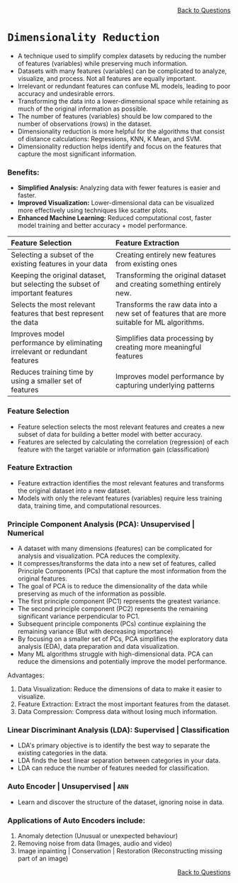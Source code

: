 <p align='right'><a align="right" href="https://github.com/KIRANKUMAR7296/Library/blob/main/Interview.md">Back to Questions</a></p>

# `Dimensionality Reduction`

- A technique used to simplify complex datasets by reducing the number of features (variables) while preserving much information.
- Datasets with many features (variables) can be complicated to analyze, visualize, and process. Not all features are equally important.
- Irrelevant or redundant features can confuse ML models, leading to poor accuracy and undesirable errors.
- Transforming the data into a lower-dimensional space while retaining as much of the original information as possible.
- The number of features (variables) should be low compared to the number of observations (rows) in the dataset.
- Dimensionality reduction is more helpful for the algorithms that consist of distance calculations: Regressions, KNN, K Mean, and SVM.  
- Dimensionality reduction helps identify and focus on the features that capture the most significant information.

### **Benefits:**
- **Simplified Analysis:** Analyzing data with fewer features is easier and faster.
- **Improved Visualization:** Lower-dimensional data can be visualized more effectively using techniques like scatter plots.
- **Enhanced Machine Learning:** Reduced computational cost, faster model training and better accuracy + model performance.

Feature Selection | Feature Extraction
:--- | :---
Selecting a subset of the existing features in your data | Creating entirely new features from existing ones
Keeping the original dataset, but selecting the subset of important features | Transforming the original dataset and creating something entirely new.
Selects the most relevant features that best represent the data | Transforms the raw data into a new set of features that are more suitable for ML algorithms.
Improves model performance by eliminating irrelevant or redundant features | Simplifies data processing by creating more meaningful features
Reduces training time by using a smaller set of features | Improves model performance by capturing underlying patterns

### **Feature Selection**
- Feature selection selects the most relevant features and creates a new subset of data for building a better model with better accuracy.
- Features are selected by calculating the correlation (regression) of each feature with the target variable or information gain (classification)

### **Feature Extraction**
- Feature extraction identifies the most relevant features and transforms the original dataset into a new dataset. 
- Models with only the relevant features (variables) require less training data, training time, and computational resources.

### **Principle Component Analysis (PCA): Unsupervised | Numerical**
- A dataset with many dimensions (features) can be complicated for analysis and visualization. PCA reduces the complexity.
- It compresses/transforms the data into a new set of features, called Principle Components (PCs) that capture the most information from the original features.
- The goal of PCA is to reduce the dimensionality of the data while preserving as much of the information as possible.
- The first principle component (PC1) represents the greatest variance.
- The second principle component (PC2) represents the remaining significant variance perpendicular to PC1.
- Subsequent principle components (PCs) continue explaining the remaining variance (But with decreasing importance)
- By focusing on a smaller set of PCs, PCA simplifies the exploratory data analysis (EDA), data preparation and data visualization.
- Many ML algorithms struggle with high-dimensional data. PCA can reduce the dimensions and potentially improve the model performance.

Advantages:
1. Data Visualization: Reduce the dimensions of data to make it easier to visualize.
2. Feature Extraction: Extract the most important features from the dataset.
3. Data Compression: Compress data without losing much information.

### **Linear Discriminant Analysis (LDA): Supervised | Classification**
- LDA's primary objective is to identify the best way to separate the existing categories in the data.
- LDA finds the best linear separation between categories in your data.
- LDA can reduce the number of features needed for classification.
 
### Auto Encoder | Unsupervised | `ANN`
- Learn and discover the structure of the dataset, ignoring noise in data. 

### Applications of Auto Encoders include:

1. Anomaly detection (Unusual or unexpected behaviour)
2. Removing noise from data (Images, audio and video)
3. Image inpainting | Conservation | Restoration (Reconstructing missing part of an image)

<p align='right'><a align="right" href="https://github.com/KIRANKUMAR7296/Library/blob/main/Interview.md">Back to Questions</a></p>
